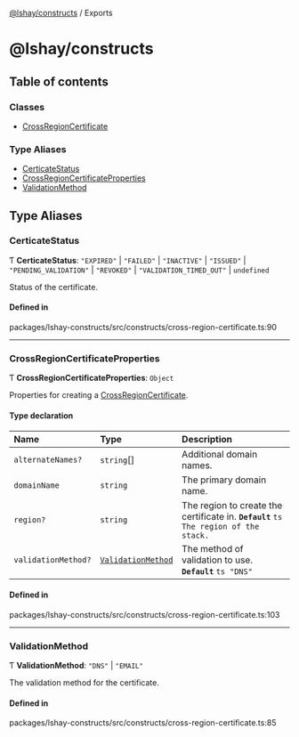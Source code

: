 [@lshay/constructs](README.md) / Exports

# @lshay/constructs

## Table of contents

### Classes

- [CrossRegionCertificate](classes/CrossRegionCertificate.md)

### Type Aliases

- [CerticateStatus](modules.md#certicatestatus)
- [CrossRegionCertificateProperties](modules.md#crossregioncertificateproperties)
- [ValidationMethod](modules.md#validationmethod)

## Type Aliases

### CerticateStatus

Ƭ **CerticateStatus**: `"EXPIRED"` \| `"FAILED"` \| `"INACTIVE"` \| `"ISSUED"` \| `"PENDING_VALIDATION"` \| `"REVOKED"` \| `"VALIDATION_TIMED_OUT"` \| `undefined`

Status of the certificate.

#### Defined in

packages/lshay-constructs/src/constructs/cross-region-certificate.ts:90

---

### CrossRegionCertificateProperties

Ƭ **CrossRegionCertificateProperties**: `Object`

Properties for creating a [CrossRegionCertificate](classes/CrossRegionCertificate.md).

#### Type declaration

| Name                | Type                                              | Description                                                                           |
| :------------------ | :------------------------------------------------ | :------------------------------------------------------------------------------------ |
| `alternateNames?`   | `string`[]                                        | Additional domain names.                                                              |
| `domainName`        | `string`                                          | The primary domain name.                                                              |
| `region?`           | `string`                                          | The region to create the certificate in. **`Default`** `ts The region of the stack. ` |
| `validationMethod?` | [`ValidationMethod`](modules.md#validationmethod) | The method of validation to use. **`Default`** `ts "DNS" `                            |

#### Defined in

packages/lshay-constructs/src/constructs/cross-region-certificate.ts:103

---

### ValidationMethod

Ƭ **ValidationMethod**: `"DNS"` \| `"EMAIL"`

The validation method for the certificate.

#### Defined in

packages/lshay-constructs/src/constructs/cross-region-certificate.ts:85
